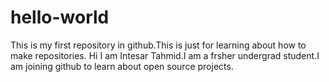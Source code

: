# hello-world
This is my first repository in github.This is just for learning about how to make repositories.
Hi I am Intesar Tahmid.I am a frsher undergrad student.I am joining github to learn about open source projects.
